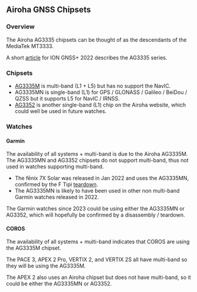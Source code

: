 ## Airoha GNSS Chipsets

### Overview

The Airoha AG3335 chipsets can be thought of as the descendants of the MediaTek MT3333.

A short [article](https://www.airoha.com/products/p/VXKPfHI9iDCvsRWN) for ION GNSS+ 2022 describes the AG3335 series.



### Chipsets

- [AG3335M](https://www.airoha.com/products/p/A0Dmm0pijWW3MScb) is multi-band (L1 + L5) but has no support the NavIC.
- AG3335MN is single-band (L1) for GPS / GLONASS / Galileo / BeiDou / QZSS but it supports L5 for NavIC / IRNSS.
- [AG3352](https://www.airoha.com/products/p/zy4r082hgNywp1bg) is another single-band (L1) chip on the Airoha website, which could well be used in future watches.



### Watches

#### Garmin

The availability of all systems + multi-band is due to the Airoha AG3335M. The AG3335MN and AG3352 chipsets do not support multi-band, thus not used in watches supporting multi-band.

- The fēnix 7X Solar was released in Jan 2022 and uses the AG3335MN, confirmed by the F Tipi [teardown](http://www.f-blog.info/garmin-fenix-7x-solar-teardown-non-destructive/).
- The AG3335MN is likely to have been used in other non multi-band Garmin watches released in 2022.

The Garmin watches since 2023 could be using either the AG3335MN or AG3352, which will hopefully be confirmed by a disassembly / teardown.



#### COROS

The availability of all systems + multi-band indicates that COROS are using the AG3335M chipset.

The PACE 3, APEX 2 Pro, VERTIX 2, and VERTIX 2S all have multi-band so they will be using the AG3335M.

The APEX 2 also uses an Airoha chipset but does not have multi-band, so it could be either the AG3335MN or AG3352.

